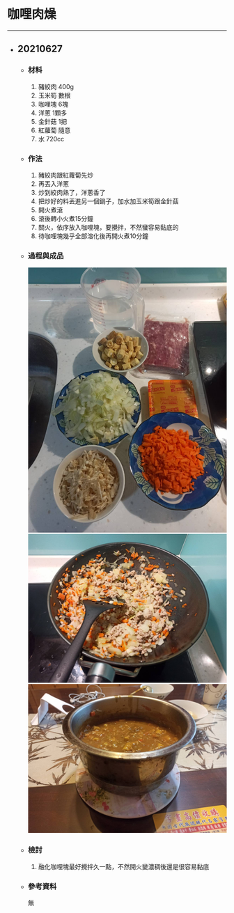 # 咖哩肉燥
---

+ ## 20210627
  + ### 材料
    1. 豬絞肉 400g
    2. 玉米筍 數根
    3. 咖哩塊 6塊
    4. 洋蔥 1顆多
    5. 金針菇 1把
    6. 紅蘿蔔 隨意
    7. 水 720cc
  
  + ### 作法
    1. 豬絞肉跟紅蘿蔔先炒
    2. 再丟入洋蔥
    3. 炒到絞肉熟了，洋蔥香了
    4. 把炒好的料丟進另一個鍋子，加水加玉米筍跟金針菇
    5. 開火煮滾
    6. 滾後轉小火煮15分鐘
    7. 關火，依序放入咖哩塊，要攪拌，不然蠻容易黏底的
    8. 待咖哩塊幾乎全部溶化後再開火煮10分鐘
  
  + ### 過程與成品
    ![](../../Image/20210627_1.jpg)
    ![](../../Image/20210627_2.jpg)
    ![](../../Image/20210627_3.jpg)
  
  + ### 檢討
    1. 融化咖哩塊最好攪拌久一點，不然開火變濃稠後還是很容易黏底
  
  + ### 參考資料
    無